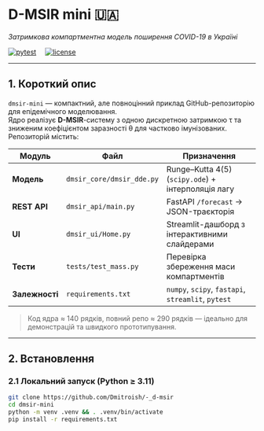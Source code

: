 # D-MSIR mini 🇺🇦  
*Затримкова компартментна модель поширення COVID-19 в Україні*

[![pytest](https://img.shields.io/badge/tests-passing-green)](./tests) 
[![license](https://img.shields.io/badge/license-MIT-blue)](./LICENSE)

---

## 1. Короткий опис  
`dmsir-mini` — компактний, але повноцінний приклад GitHub-репозиторію для епідемічного моделювання.  
Ядро реалізує **D-MSIR**-систему з одною дискретною затримкою τ та зниженим коефіцієнтом заразності θ для частково імунізованих. Репозиторій містить:

| Модуль | Файл | Призначення |
|--------|------|-------------|
| **Модель** | `dmsir_core/dmsir_dde.py` | Runge–Kutta 4(5) (`scipy.ode`) + інтерполяція лагу |
| **REST API** | `dmsir_api/main.py` | FastAPI `/forecast` → JSON-траєкторія |
| **UI** | `dmsir_ui/Home.py` | Streamlit-дашборд з інтерактивними слайдерами |
| **Тести** | `tests/test_mass.py` | Перевірка збереження маси компартментів |
| **Залежності** | `requirements.txt` | `numpy`, `scipy`, `fastapi`, `streamlit`, `pytest` |

> Код ядра ≈ 140 рядків, повний репо ≈ 290 рядків — ідеально для демонстрацій та швидкого прототипування.

---

## 2. Встановлення

### 2.1 Локальний запуск (Python ≥ 3.11)
```bash
git clone https://github.com/Dmitroish/-_d-msir
cd dmsir-mini
python -m venv .venv && . .venv/bin/activate
pip install -r requirements.txt
